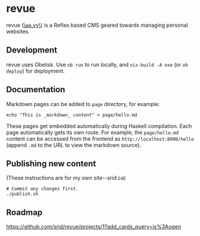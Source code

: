 # revue

revue ([\ʁə.vy\\](https://en.wiktionary.org/wiki/revue#French)) is a Reflex based  CMS geared towards managing personal websites.

## Development

revue uses Obelisk. Use `ob run` to run locally, and `nix-build -A exe` (or `ob deploy`) for deployment.

## Documentation

Markdown pages can be added to `page` directory, for example:

```
echo "This is _markdown_ content" > page/hello.md
```

These pages get embedded automatically during Haskell compilation. Each page automatically gets its own route. For example, the `page/hello.md` content can be accessed from the frontend as `http://localhost:8000/hello` (append `.md` to the URL to view the markdown source).

## Publishing new content

(These instructions are for my own site--srid.ca)

```
# Commit any changes first.
./publish.sh
```

## Roadmap

https://github.com/srid/revue/projects/1?add_cards_query=is%3Aopen
